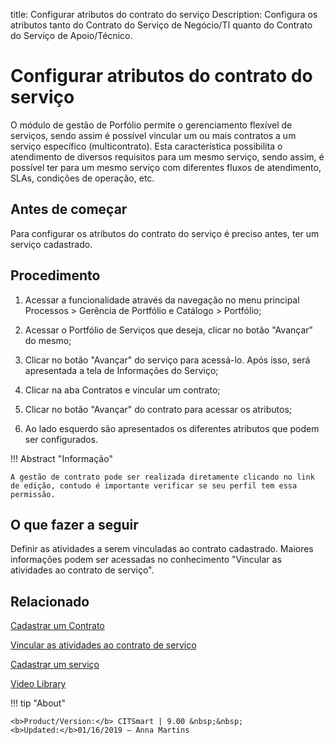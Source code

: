 title: Configurar atributos do contrato do serviço
Description: Configura os atributos tanto do Contrato do Serviço de Negócio/TI quanto do Contrato do Serviço de Apoio/Técnico.
# Configurar atributos do contrato do serviço

O módulo de gestão de Porfólio permite o gerenciamento flexível de serviços, sendo assim é possível vincular um ou mais contratos a um serviço específico (multicontrato). Esta característica possibilita o atendimento de diversos requisitos para um mesmo serviço, sendo assim, é possível ter para um mesmo serviço com diferentes fluxos de atendimento, SLAs, condições de operação, etc. 

Antes de começar
--------------------

Para configurar os atributos do contrato do serviço é preciso antes, ter um serviço cadastrado.

Procedimento
----------------

1.  Acessar a funcionalidade através da navegação no menu principal Processos \>
    Gerência de Portfólio e Catálogo \> Portfólio;

2.  Acessar o Portfólio de Serviços que deseja, clicar no botão "Avançar" do
    mesmo;

3.  Clicar no botão "Avançar" do serviço para acessá-lo. Após isso, será
    apresentada a tela de Informações do Serviço;

4.  Clicar na aba Contratos e vincular um contrato;

5.  Clicar no botão "Avançar" do contrato para acessar os atributos;

6.  Ao lado esquerdo são apresentados os diferentes atributos que podem ser configurados.


!!! Abstract "Informação"

    A gestão de contrato pode ser realizada diretamente clicando no link de edição, contudo é importante verificar se seu perfil tem essa permissão.
    

O que fazer a seguir
----------------------

Definir as atividades a serem vinculadas ao contrato cadastrado. Maiores informações podem 
ser acessadas no conhecimento "Vincular as atividades ao contrato de serviço".

Relacionado
---------
[Cadastrar um Contrato](/pt-br/citsmart-platform-9/processes/portfolio-and-catalog/configuration/register-contract.html)

[Vincular as atividades ao contrato de serviço](/pt-br/citsmart-platform-9/processes/portfolio-and-catalog/use/link-activity-to-service-contract.html)

[Cadastrar um serviço](/pt-br/citsmart-platform-9/processes/portfolio-and-catalog/use/register-a-service.html)


<i class='fa fa-youtube-play  fa-2x' style='color:#97ce17;vertical-align: middle;'> </i> [Video Library](https://www.youtube.com/playlist?list=PLB5qK2uzf2RPUBXWp7r7A0YUQY07qkSrO)

!!! tip "About"

    <b>Product/Version:</b> CITSmart | 9.00 &nbsp;&nbsp;
    <b>Updated:</b>01/16/2019 – Anna Martins

